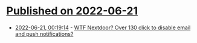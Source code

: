 # [Published on 2022-06-21](index.md)

* [2022-06-21, 00:19:14](https://news.ycombinator.com/item?id=31818074) - [WTF Nextdoor? Over 130 click to disable email and push notifications?](https://imgur.com/a/RY0jgQD)
